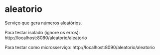 # aleatorio
Serviço que gera números aleatórios.

Para testar isolado (ignore os erros): http://localhost:8080/aleatorio/aleatorio

Para testar como microsserviço: http://localhost:8090/aleatorio/aleatorio
